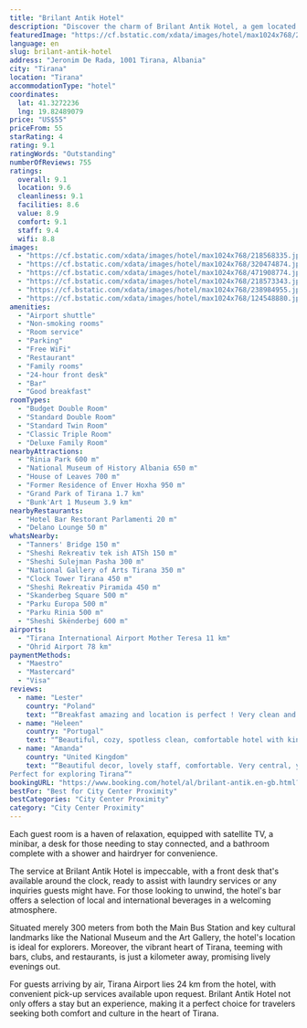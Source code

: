 ```yaml
---
title: "Brilant Antik Hotel"
description: "Discover the charm of Brilant Antik Hotel, a gem located just a short stroll from Skanderbeg Square."
featuredImage: "https://cf.bstatic.com/xdata/images/hotel/max1024x768/218568335.jpg?k=f93a5cc4df517e34002c5ebae741d35d4be6d4b7d5fb4104d6c0d0efef2f4fac&o=&hp=1"
language: en
slug: brilant-antik-hotel
address: "Jeronim De Rada, 1001 Tirana, Albania"
city: "Tirana"
location: "Tirana"
accommodationType: "hotel"
coordinates:
  lat: 41.3272236
  lng: 19.82489079
price: "US$55"
priceFrom: 55
starRating: 4
rating: 9.1
ratingWords: "Outstanding"
numberOfReviews: 755
ratings:
  overall: 9.1
  location: 9.6
  cleanliness: 9.1
  facilities: 8.6
  value: 8.9
  comfort: 9.1
  staff: 9.4
  wifi: 8.8
images:
  - "https://cf.bstatic.com/xdata/images/hotel/max1024x768/218568335.jpg?k=f93a5cc4df517e34002c5ebae741d35d4be6d4b7d5fb4104d6c0d0efef2f4fac&o=&hp=1"
  - "https://cf.bstatic.com/xdata/images/hotel/max1024x768/320474874.jpg?k=5ce36b60af6c8b6bf5c698163129da807cb5633e0292761c3aca083bbe556455&o=&hp=1"
  - "https://cf.bstatic.com/xdata/images/hotel/max1024x768/471908774.jpg?k=a406edd393d3d6a4efa4aa4a330e3e40c2332a9d0801f65810c75316bb6bd2d4&o=&hp=1"
  - "https://cf.bstatic.com/xdata/images/hotel/max1024x768/218573343.jpg?k=8e4ee49cdc1afeb014919d877e1f62796324752820a7858c74e1911f38d3ee06&o=&hp=1"
  - "https://cf.bstatic.com/xdata/images/hotel/max1024x768/238984955.jpg?k=ff8456e08100c8d4dbda10188c97cae48006defe5e979245bc3543d37ad09f59&o=&hp=1"
  - "https://cf.bstatic.com/xdata/images/hotel/max1024x768/124548880.jpg?k=2c7d4964f15de6d62510faeedcf87767dd3210c4def03570185ff09da9a8a1e1&o=&hp=1"
amenities:
  - "Airport shuttle"
  - "Non-smoking rooms"
  - "Room service"
  - "Parking"
  - "Free WiFi"
  - "Restaurant"
  - "Family rooms"
  - "24-hour front desk"
  - "Bar"
  - "Good breakfast"
roomTypes:
  - "Budget Double Room"
  - "Standard Double Room"
  - "Standard Twin Room"
  - "Classic Triple Room"
  - "Deluxe Family Room"
nearbyAttractions:
  - "Rinia Park 600 m"
  - "National Museum of History Albania 650 m"
  - "House of Leaves 700 m"
  - "Former Residence of Enver Hoxha 950 m"
  - "Grand Park of Tirana 1.7 km"
  - "Bunk'Art 1 Museum 3.9 km"
nearbyRestaurants:
  - "Hotel Bar Restorant Parlamenti 20 m"
  - "Delano Lounge 50 m"
whatsNearby:
  - "Tanners' Bridge 150 m"
  - "Sheshi Rekreativ tek ish ATSh 150 m"
  - "Sheshi Sulejman Pasha 300 m"
  - "National Gallery of Arts Tirana 350 m"
  - "Clock Tower Tirana 450 m"
  - "Sheshi Rekreativ Piramida 450 m"
  - "Skanderbeg Square 500 m"
  - "Parku Europa 500 m"
  - "Parku Rinia 500 m"
  - "Sheshi Skënderbej 600 m"
airports:
  - "Tirana International Airport Mother Teresa 11 km"
  - "Ohrid Airport 78 km"
paymentMethods:
  - "Maestro"
  - "Mastercard"
  - "Visa"
reviews:
  - name: "Lester"
    country: "Poland"
    text: "“Breakfast amazing and location is perfect ! Very clean and beautiful old antique style”"
  - name: "Heleen"
    country: "Portugal"
    text: "“Beautiful, cozy, spotless clean, comfortable hotel with kind staff and a perfect location in town. Thank you Vladimir!”"
  - name: "Amanda"
    country: "United Kingdom"
    text: "“Beautiful decor, lovely staff, comfortable. Very central, yet tucked away so peacefully
Perfect for exploring Tirana”"
bookingURL: "https://www.booking.com/hotel/al/brilant-antik.en-gb.html?aid=8035640"
bestFor: "Best for City Center Proximity"
bestCategories: "City Center Proximity"
category: "City Center Proximity"
---
```


Each guest room is a haven of relaxation, equipped with satellite TV, a minibar, a desk for those needing to stay connected, and a bathroom complete with a shower and hairdryer for convenience.

The service at Brilant Antik Hotel is impeccable, with a front desk that's available around the clock, ready to assist with laundry services or any inquiries guests might have. For those looking to unwind, the hotel's bar offers a selection of local and international beverages in a welcoming atmosphere.

Situated merely 300 meters from both the Main Bus Station and key cultural landmarks like the National Museum and the Art Gallery, the hotel's location is ideal for explorers. Moreover, the vibrant heart of Tirana, teeming with bars, clubs, and restaurants, is just a kilometer away, promising lively evenings out.

For guests arriving by air, Tirana Airport lies 24 km from the hotel, with convenient pick-up services available upon request. Brilant Antik Hotel not only offers a stay but an experience, making it a perfect choice for travelers seeking both comfort and culture in the heart of Tirana.